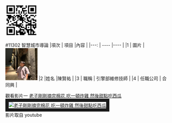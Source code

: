 <img src="exported_qrcode_image_600.png" width="100" height="100">

#11302
智慧城市導論
|項次 | 項目 |內容 |
|---: | ---- |---- |
|1 | 圖片 | <img src=".24.jpg" width="100" Height="100" />
|2 |姓名 |陳賢祐 |
|3 | 職稱 | 引擎部維修技師 |
|4 | 任職公司 | 合同興 |

觀看影片一
<a href="https://www.youtube.com/watch?v=IH1nOJ_Q-IQ" target="_blank">老子剛剛摘完棉花 吃一頓炸雞 然後甜點吃西瓜</a>
<br>
<a href="https://www.youtube.com/watch?v=IH1nOJ_Q-IQ" target="_blank"><img src="http://img.youtube.com/vi/IH1nOJ_Q-IQ/0.jpg" 
alt="老子剛剛摘完棉花 吃一頓炸雞 然後甜點吃西瓜" width="800" height="500" border="10" /></a>
<br>影片取自 youtube
